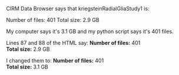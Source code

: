 CIRM Data Browser says that kriegsteinRadialGliaStudy1 is:

Number of files: 401
Total size: 2.9 GB

My computer says it's 3.1 GB and my python script says it's 401 files. 

Lines 87 and 88 of the HTML say:
<b>Number of files:</b> 401<br>
<b>Total size:</b> 2.9 GB<p>

I changed them to:
<b>Number of files:</b> 401<br>
<b>Total size:</b> 3.1 GB<p>

